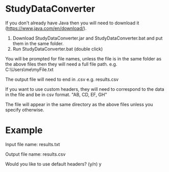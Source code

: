 # StudyDataConverter

If you don't already have Java then you will need to download it (https://www.java.com/en/download/).

1. Download StudyDataConverter.jar and StudyDataConverter.bat and put them in the same folder.
2. Run StudyDataConverter.bat (double click)

You will be prompted for file names, unless the file is in the same folder as the above files then they will need a full file path.
e.g. C:\Users\me\myFile.txt

The output file will need to end in .csv
e.g. results.csv

If you want to use custom headers, they will need to correspond to the data in the file and be in csv format.
"AB, CD, EF, GH"

The file will appear in the same directory as the above files unless you specify otherwise.

# Example
Input file name: results.txt

Output file name: results.csv

Would you like to use default headers? (y/n) y




